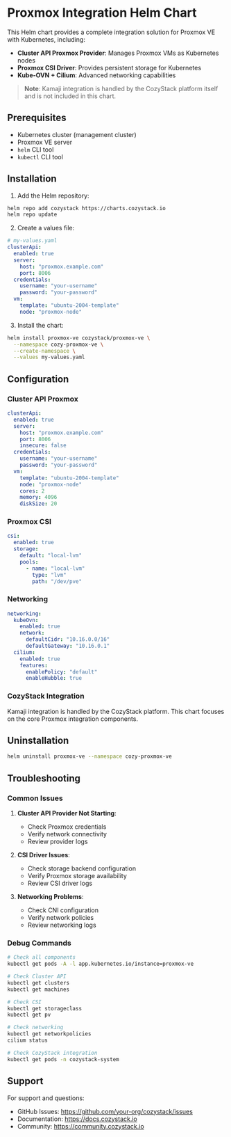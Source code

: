 # Proxmox Integration Helm Chart

This Helm chart provides a complete integration solution for Proxmox VE with Kubernetes, including:

- **Cluster API Proxmox Provider**: Manages Proxmox VMs as Kubernetes nodes
- **Proxmox CSI Driver**: Provides persistent storage for Kubernetes
- **Kube-OVN + Cilium**: Advanced networking capabilities

> **Note**: Kamaji integration is handled by the CozyStack platform itself and is not included in this chart.

## Prerequisites

- Kubernetes cluster (management cluster)
- Proxmox VE server
- `helm` CLI tool
- `kubectl` CLI tool

## Installation

1. Add the Helm repository:
```bash
helm repo add cozystack https://charts.cozystack.io
helm repo update
```

2. Create a values file:
```yaml
# my-values.yaml
clusterApi:
  enabled: true
  server:
    host: "proxmox.example.com"
    port: 8006
  credentials:
    username: "your-username"
    password: "your-password"
  vm:
    template: "ubuntu-2004-template"
    node: "proxmox-node"
```

3. Install the chart:
```bash
helm install proxmox-ve cozystack/proxmox-ve \
  --namespace cozy-proxmox-ve \
  --create-namespace \
  --values my-values.yaml
```

## Configuration

### Cluster API Proxmox

```yaml
clusterApi:
  enabled: true
  server:
    host: "proxmox.example.com"
    port: 8006
    insecure: false
  credentials:
    username: "your-username"
    password: "your-password"
  vm:
    template: "ubuntu-2004-template"
    node: "proxmox-node"
    cores: 2
    memory: 4096
    diskSize: 20
```

### Proxmox CSI

```yaml
csi:
  enabled: true
  storage:
    default: "local-lvm"
    pools:
      - name: "local-lvm"
        type: "lvm"
        path: "/dev/pve"
```

### Networking

```yaml
networking:
  kubeOvn:
    enabled: true
    network:
      defaultCidr: "10.16.0.0/16"
      defaultGateway: "10.16.0.1"
  cilium:
    enabled: true
    features:
      enablePolicy: "default"
      enableHubble: true
```

### CozyStack Integration

Kamaji integration is handled by the CozyStack platform. This chart focuses on the core Proxmox integration components.

## Uninstallation

```bash
helm uninstall proxmox-ve --namespace cozy-proxmox-ve
```

## Troubleshooting

### Common Issues

1. **Cluster API Provider Not Starting**:
   - Check Proxmox credentials
   - Verify network connectivity
   - Review provider logs

2. **CSI Driver Issues**:
   - Check storage backend configuration
   - Verify Proxmox storage availability
   - Review CSI driver logs

3. **Networking Problems**:
   - Check CNI configuration
   - Verify network policies
   - Review networking logs

### Debug Commands

```bash
# Check all components
kubectl get pods -A -l app.kubernetes.io/instance=proxmox-ve

# Check Cluster API
kubectl get clusters
kubectl get machines

# Check CSI
kubectl get storageclass
kubectl get pv

# Check networking
kubectl get networkpolicies
cilium status

# Check CozyStack integration
kubectl get pods -n cozystack-system
```

## Support

For support and questions:
- GitHub Issues: https://github.com/your-org/cozystack/issues
- Documentation: https://docs.cozystack.io
- Community: https://community.cozystack.io
